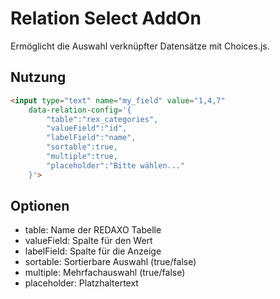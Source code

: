 # Relation Select AddOn

Ermöglicht die Auswahl verknüpfter Datensätze mit Choices.js.

## Nutzung

```html
<input type="text" name="my_field" value="1,4,7" 
    data-relation-config='{
        "table":"rex_categories",
        "valueField":"id",
        "labelField":"name",
        "sortable":true,
        "multiple":true,
        "placeholder":"Bitte wählen..."
    }'>
```

## Optionen

- table: Name der REDAXO Tabelle
- valueField: Spalte für den Wert
- labelField: Spalte für die Anzeige
- sortable: Sortierbare Auswahl (true/false)
- multiple: Mehrfachauswahl (true/false)
- placeholder: Platzhaltertext
